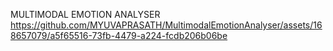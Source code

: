 MULTIMODAL EMOTION ANALYSER
https://github.com/MYUVAPRASATH/MultimodalEmotionAnalyser/assets/168657079/a5f65516-73fb-4479-a224-fcdb206b06be
